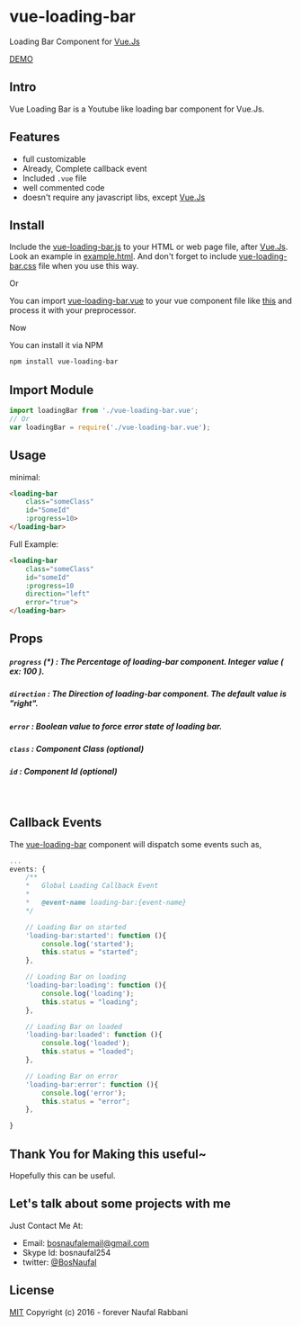 # vue-loading-bar
Loading Bar Component for [Vue.Js](http://vuejs.org)

[DEMO](https://rawgit.com/BosNaufal/vue-loading-bar/master/index.html)

## Intro
Vue Loading Bar is a Youtube like loading bar component for Vue.Js.


## Features
- full customizable
- Already, Complete callback event
- Included `.vue` file
- well commented code
- doesn't require any javascript libs, except [Vue.Js](http://vuejs.org)

## Install
Include the [vue-loading-bar.js](./vue-loading-bar.js) to your HTML or web page file, after [Vue.Js](http://vuejs.org). Look an example in [example.html](./example.html). And don't forget to include [vue-loading-bar.css](./vue-loading-bar.css) file when you use this way.

Or

You can import [vue-loading-bar.vue](./vue-loading-bar.vue) to your vue component file like [this](./vueku.js) and process it with your preprocessor.

Now

You can install it via NPM
```bash
npm install vue-loading-bar
```


## Import Module
```javascript
import loadingBar from './vue-loading-bar.vue';
// Or
var loadingBar = require('./vue-loading-bar.vue');
```

## Usage
minimal:
```html
<loading-bar
	class="someClass"
	id="SomeId"
	:progress=10>
</loading-bar>
```
Full Example:
```html
<loading-bar
	class="someClass"
	id="someId"
	:progress=10
	direction="left"
	error="true">
</loading-bar>
```

## Props

##### `progress` (*) : The Percentage of loading-bar component. Integer value ( ex: 100 ).


##### `direction` : The Direction of loading-bar component. The default value is "right".


##### `error` : Boolean value to force error state of loading bar.


##### `class` : Component Class (optional)


##### `id` : Component Id (optional)

<br/>

## Callback Events
The [vue-loading-bar](https://github.com/BosNaufal/vue-loading-bar) component will dispatch some events such as,
```javascript
...
events: {
	/**
	*	Global Loading Callback Event
	*
	*	@event-name loading-bar:{event-name}
	*/

	// Loading Bar on started
	'loading-bar:started': function (){
		console.log('started');
		this.status = "started";
	},

	// Loading Bar on loading
	'loading-bar:loading': function (){
		console.log('loading');
		this.status = "loading";
	},

	// Loading Bar on loaded
	'loading-bar:loaded': function (){
		console.log('loaded');
		this.status = "loaded";
	},

	// Loading Bar on error
	'loading-bar:error': function (){
		console.log('error');
		this.status = "error";
	},

}
```

## Thank You for Making this useful~
Hopefully this can be useful.

## Let's talk about some projects with me
Just Contact Me At:
- Email: [bosnaufalemail@gmail.com](mailto:bosnaufalemail@gmail.com)
- Skype Id: bosnaufal254
- twitter: [@BosNaufal](https://twitter.com/BosNaufal)

## License
[MIT](http://opensource.org/licenses/MIT)
Copyright (c) 2016 - forever Naufal Rabbani
